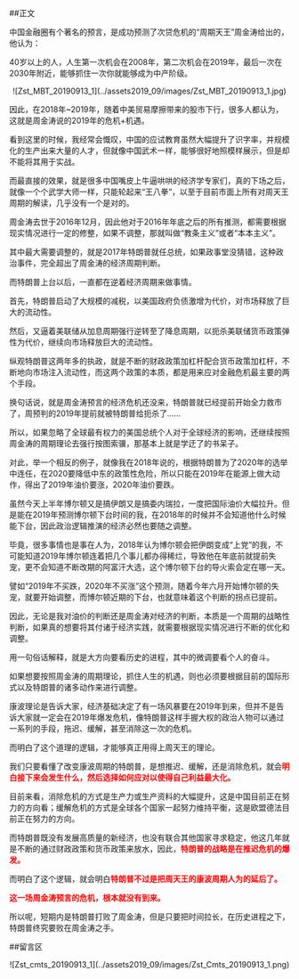 ##正文

中国金融圈有个著名的预言，是成功预测了次贷危机的“周期天王”周金涛给出的，他认为：

40岁以上的人，人生第一次机会在2008年，第二次机会在2019年，最后一次在2030年附近，能够抓住一次你就能够成为中产阶级。

 <div align="center">![Zst_MBT_20190913_1](../assets2019_09/images/Zst_MBT_20190913_1.jpg)</div>

因此，在2018年~2019年，随着中美贸易摩擦带来的股市下行，很多人都认为，这就是周金涛说的2019年的危机+机遇。

看到这里的时候，我经常会慨叹，中国的应试教育虽然大幅提升了识字率，并规模化的生产出来大量的人才，但就像中国武术一样，能够很好地照模样展示，但是却不能将其用于实战。

而最直接的效果，就是很多中国嘴皮上牛逼哄哄的经济学专家们，真的下场之后，就像一个个武学大师一样，只能轮起来“王八拳”，以至于目前市面上所有对周天王周期的解读，几乎没有一个是对的。

周金涛去世于2016年12月，因此他对于2016年年底之后的所有推测，都需要根据现实情况进行一定的修整，如果不调整，那就叫做“教条主义”或者“本本主义”。

其中最大需要调整的，就是2017年特朗普就任总统，如果政事堂没猜错，这种政治事件，完全超出了周金涛的经济周期判断。

而特朗普上台以后，一直都在逆着经济周期来做事情。

首先，特朗普启动了大规模的减税，以美国政府负债激增为代价，对市场释放了巨大的流动性。

然后，又逼着美联储从加息周期强行逆转至了降息周期，以扼杀美联储货币政策弹性为代价，继续向市场释放巨大的流动性。

纵观特朗普这两年多的执政，就是不断的财政政策加杠杆配合货币政策加杠杆，不断地向市场注入流动性，而这两个政策的本质，都是用来应对金融危机最主要的两个手段。

换句话说，就是周金涛预言的经济危机还没来，特朗普就已经提前开始全力救市了，周预判的2019年提前就被特朗普给扼杀了......

所以，如果忽略了全球最有权力的美国总统个人对于全球经济的影响，还继续按照周金涛的周期理论去强行按图索骥，那基本上就是学迂了的书呆子。

对此，举一个相反的例子，就像我在2018年说的，根据特朗普为了2020年的选举中连任，在2020要降低中东的政策性危险，所以只能在2019年在能源上做大动作，得出了2019年油价要涨，2020年油价要跌。

虽然今天上半年博尔顿又是搞伊朗又是搞委内瑞拉，一度把国际油价大幅拉升。但是能在2019年预测博尔顿下台时间的我，在2018年的时候并不会知道他什么时候能下台，因此政治逻辑推演的经济必然也要随之调整。

毕竟，很多事情也是事在人为，2018年认为博尔顿会把伊朗变成“上党”的我，不可能知道2019年博尔顿连着把几个事儿都办得稀烂，导致他在年底前就提前失宠，更不会知道不断改期的阿富汗大选，这个博尔顿下台的导火索会定在哪一天。

譬如“2019年不买跌，2020年不买涨”这个预测，随着今年六月开始博尔顿的失宠，就要开始调整，而博尔顿近期的下台，也就意味着这个判断的拐点已提前。

因此，无论是我对油价的判断还是周金涛对经济的判断，本质是一个周期的战略性判断，如果真的想要将其付诸于经济实践，就需要根据现实情况进行不断的优化和调整。

用一句俗话解释，就是大方向要看历史的进程，其中的微调要看个人的奋斗。

如果想要按照周金涛的周期理论，抓住人生的机遇，则也必须要根据目前的国际形式以及特朗普的诸多动作来进行调整。

康波理论是告诉大家，经济基础决定了有一场风暴要在2019年到来，但并不是告诉大家就一定会在2019年爆发危机，像特朗普这样手握大权的政治人物可以通过一系列的手段，拖迟、缓解，甚至消除这一次的危机。

而明白了这个道理的逻辑，才能够真正用得上周天王的理论。

我们只要看懂了改变康波周期的特朗普，是想推迟、缓解，还是消除危机，就会<font color="red">**明白接下来会发生什么，然后选择如何应对以使得自己利益最大化。**</font>

目前来看，消除危机的方式是生产力或生产资料的大幅提升，这是中国目前正在努力的方向看；缓解危机的方式是全球各个国家一起努力维持平衡，这是欧盟德法目前正在努力的方向。

而特朗普既没有发展高质量的新经济，也没有联合其他国家寻求稳定，他这几年就是不断的通过财政政策和货币政策来放水，因此，<font color="red">**特朗普的战略是在推迟危机的爆发。**</font>

而明白了这个逻辑，就会明白<font color="red">**特朗普不过是把周天王的康波周期人为的延后了。**</font>

<font color="red">**这一场周金涛预言的危机，根本就没有到来。**</font>

所以呢，短期内是特朗普打败了周金涛，但是只要把时间拉长，在历史进程之下，特朗普终究要败在周金涛之手。

##留言区
 <div align="center">![Zst_cmts_20190913_1](../assets2019_09/images/Zst_Cmts_20190913_1.png)</div>